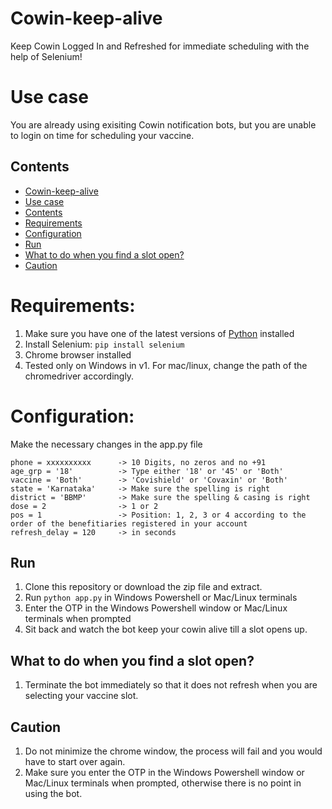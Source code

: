 # Cowin-keep-alive
Keep Cowin Logged In and Refreshed for immediate scheduling with the help of Selenium! 

# Use case
You are already using exisiting Cowin notification bots, but you are unable to login on time for scheduling your vaccine. 

## Contents
<!--ts-->
   * [Cowin-keep-alive](#Cowin-keep-alive)
   * [Use case](#use-case)
   * [Contents](#contents)
   * [Requirements](#requirements)
   * [Configuration](#configuration)
   * [Run](#run)
   * [What to do when you find a slot open?](#what-to-do-when-you-find-a-slot-open)
   * [Caution](#caution)
<!--te-->



# Requirements:

1. Make sure you have one of the latest versions of [Python](https://www.python.org/downloads/) installed
2. Install Selenium: `pip install selenium`
3. Chrome browser installed
4. Tested only on Windows in v1. For mac/linux, change the path of the chromedriver accordingly.


# Configuration:
Make the necessary changes in the app.py file
```
phone = xxxxxxxxxx      -> 10 Digits, no zeros and no +91
age_grp = '18'          -> Type either '18' or '45' or 'Both'
vaccine = 'Both'        -> 'Covishield' or 'Covaxin' or 'Both'
state = 'Karnataka'     -> Make sure the spelling is right
district = 'BBMP'       -> Make sure the spelling & casing is right
dose = 2                -> 1 or 2
pos = 1                 -> Position: 1, 2, 3 or 4 according to the order of the benefitiaries registered in your account 
refresh_delay = 120     -> in seconds
```

## Run

1. Clone this repository or download the zip file and extract.
2. Run `python app.py` in Windows Powershell or Mac/Linux terminals
3. Enter the OTP in the Windows Powershell window or Mac/Linux terminals when prompted
4. Sit back and watch the bot keep your cowin alive till a slot opens up.

## What to do when you find a slot open?
1. Terminate the bot immediately so that it does not refresh when you are selecting your vaccine slot.

## Caution

1. Do not minimize the chrome window, the process will fail and you would have to start over again.
2. Make sure you enter the OTP in the Windows Powershell window or Mac/Linux terminals when prompted, otherwise there is no point in using the bot.

